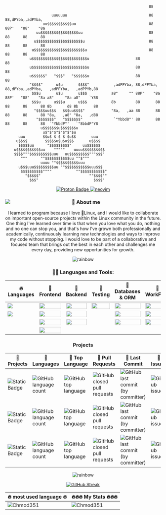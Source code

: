   
                                                                     88 
                                                                     
                         uuuuuuu                                     88  88,dPYba,,adPYba,
                     uu$$$$$$$$$$$uu                                 88  88P'   "88"    "8a                     
                  uu$$$$$$$$$$$$$$$$$uu                              88  88      88      88
                 u$$$$$$$$$$$$$$$$$$$$$u                             88  88      88      88         
                u$$$$$$$$$$$$$$$$$$$$$$$u                            88  88      88      88                                                             
               u$$$$$$$$$$$$$$$$$$$$$$$$$u                     88                                                  88 
               u$$$$$$$$$$$$$$$$$$$$$$$$$u                     88                                                  88 
               u$$$$$$"   "$$$"   "$$$$$$u                     88                                                  88  
               "$$$$"      u$u       $$$$"           ,adPPYba, 88,dPPYba,  88,dPYba,,adPYba,   ,adPPYba,   ,adPPYb,88 
                $$$u       u$u       u$$$           a8"     "" 88P'    "8a 88P'   "88"    "8a a8"     "8a a8"    `Y88  
                $$$u      u$$$u      u$$$           8b         88       88 88      88      88 8b       d8 8b       88  
                 "$$$$uu$$$   $$$uu$$$$"            "8a,   ,aa 88       88 88      88      88 "8a,   ,a8" "8a,   ,d88 
                  "$$$$$$$"   "$$$$$$$"              `"Ybbd8"' 88       88 88      88      88  `"YbbdP"'   `"8bbdP"Y8 
                    u$$$$$$$u$$$$$$$u
                     u$"$"$"$"$"$"$u                        
          uuu        $$u$ $ $ $ $u$$       uuu
         u$$$$        $$$$$u$u$u$$$       u$$$$
          $$$$$uu      "$$$$$$$$$"     uu$$$$$$     
        u$$$$$$$$$$$uu    """""    uuuu$$$$$$$$$$
        $$$$"""$$$$$$$$$$uuu   uu$$$$$$$$$"""$$$"
           """      ""$$$$$$$$$$$uu ""$"""
                    uuuu ""$$$$$$$$$$uuu
          u$$$uuu$$$$$$$$$uu ""$$$$$$$$$$$uuu$$$
           $$$$$$$$$$""""           ""$$$$$$$$$$$"
             "$$$$$"                      ""$$$$""
               $$$"                         $$$$"                                                                                        

 <section >
     <div id="badges" align="center">
        <a href="mailto:3bl48d8gf@mozmail.com">
          <img src="https://img.shields.io/badge/ProtonMail-8B89CC?style=for-the-badge&logo=protonmail&logoColor=white" alt="Proton Badge"/>
        </a>
         <a href="https://github.com/Chmod351/neovim">
          <img src="https://img.shields.io/badge/My NeoVim Set Up-%2357A143.svg?&style=for-the-badge&logo=neovim&logoColor=white" alt="neovim"/>
        </a>
    </div>
</section>

<section>
    <img src="https://github.com/Chmod351/Chmod351/assets/88646148/5ef19002-b90e-4dfe-8468-1943f365c4ca" align="left"  />
  <div align="right">
    <h3 align="center">🌱 About me </h3>
      <div align="center"> 
      I learned to program because I love 🐧Linux, and I would like to collaborate on important open-source projects within the Linux community in the future. One thing I've learned over time is that when you love what you do, nothing and no one can stop you, and that's how I've grown both professionally and academically, continuously learning new technologies and ways to improve my code without stopping.
      I would love to be part of a collaborative and focused team that brings out the best in each other and challenges me every day, providing new opportunities for growth.
      </div>
  </div>
</section>
<section>
  <div align="center">
  
  ![rainbow](https://github.com/Chmod351/Chmod351/assets/88646148/c92553d4-d47d-4bcb-a505-5e861de4dba6)
   <h3>👨‍💻 Languages and Tools:</h3>
  
  |🔥 Languages |📌 Frontend        |📌 Backend            | 📌 Testing        |📌 Databases & ORM |📌      WorkFlow | 
  |----------| --------------- | ------------------ | --------------|----------|---------------|
  |<img src="https://img.shields.io/badge/JavaScript-F7DF1E?style=for-the-badge&logo=javascript&logoColor=black"/>| <img src="https://img.shields.io/badge/React-20232A?style=for-the-badge&logo=react&logoColor=61DAFB" width="100%"/>           | <img src="https://img.shields.io/badge/Node.js-43853D?style=for-the-badge&logo=node.js&logoColor=white" width="100%" />             | <img src="https://img.shields.io/badge/Jest-323330?style=for-the-badge&logo=Jest&logoColor=white" width="100%"/>       | <img src="https://img.shields.io/badge/MongoDB-4EA94B?style=for-the-badge&logo=mongodb&logoColor=white" width="100%"/>  |  <img src="https://img.shields.io/badge/Trello-0052CC?style=for-the-badge&logo=trello&logoColor=white" width="100%"/>   | 
  |     <img src="https://img.shields.io/badge/Typescript-b2ffff?style=for-the-badge&logo=typescript&logoColor=black"/>      | <img src="https://img.shields.io/badge/Redux-593D88?style=for-the-badge&logo=redux&logoColor=white" width="100%"/>           |<img src="https://img.shields.io/badge/Express.js-404D59?style=for-the-badge" width="100%"/>            |           |<img src="https://img.shields.io/badge/PostgreSQL-316192?style=for-the-badge&logo=postgresql&logoColor=white" width="100%" />|     <img src="https://img.shields.io/badge/GIT-E44C30?style=for-the-badge&logo=git&logoColor=white" width="100%"/>   |
  |          | <img src="https://img.shields.io/badge/CSS-239120?&style=for-the-badge&logo=css3&logoColor=white" width="100%"/>| <img src="https://img.shields.io/badge/Docker-blue?style=for-the-badge&logo=docker&logoColor=white" width="100%"/>            |     |<img src="https://img.shields.io/badge/sequelize-323330?style=for-the-badge&logo=sequelize&logoColor=blue" width="100%"/> |<img src="https://img.shields.io/badge/Jira-0052CC?style=for-the-badge&logo=jira&logoColor=white" width="100%"/>      |   
 |          | <img src="https://img.shields.io/badge/Tailwind-239120?&style=for-the-badge&logo=Tailwind3&logoColor=white" width="100%"/>|            |     ||            
  
  </div>
</section>
<section>
    <div align="center">
     
      
   <h3>Projects</h3>
  
  |📌 Projects |📌 Languages |📌 Top Language |📌  Pull Requests |📌 Last Commit |📌 Issues |
  |-------------|----------|---------------|----------------|-----------|---------|
  |![Static Badge](https://img.shields.io/badge/scrapper-on?logo=js&color=blue) | ![GitHub language count](https://img.shields.io/github/languages/count/Chmod351/scraper?color=blue) |![GitHub top language](https://img.shields.io/github/languages/top/Chmod351/scraper?color=blue)|![GitHub closed pull requests](https://img.shields.io/github/issues-pr-closed/Chmod351/scraper?color=red)|![GitHub last commit (by committer)](https://img.shields.io/github/last-commit/Chmod351/scraper) | ![GitHub issues](https://img.shields.io/github/issues/Chmod351/scraper?color=red)|
  |![Static Badge](https://img.shields.io/badge/proxy-on?logo=js&color=blue) | ![GitHub language count](https://img.shields.io/github/languages/count/Chmod351/proxy-web-microservice?color=blue) |![GitHub top language](https://img.shields.io/github/languages/top/Chmod351/proxy-web-microservice?color=blue)|![GitHub closed pull requests](https://img.shields.io/github/issues-pr-closed/Chmod351/proxy-web-microservice?color=red)|![GitHub last commit (by committer)](https://img.shields.io/github/last-commit/Chmod351/proxy-web-microservice) | ![GitHub issues](https://img.shields.io/github/issues/Chmod351/proxy-web-microservice?color=red)|
  |![Static Badge](https://img.shields.io/badge/ecomerceDemo-on?logo=js&color=blue) | ![GitHub language count](https://img.shields.io/github/languages/count/Chmod351/ecomerceDemo?color=blue) |![GitHub top language](https://img.shields.io/github/languages/top/Chmod351/ecomerceDemo?color=blue)|![GitHub closed pull requests](https://img.shields.io/github/issues-pr-closed/Chmod351/ecomerceDemo?color=red)|![GitHub last commit (by committer)](https://img.shields.io/github/last-commit/Chmod351/ecomerceDemo) | ![GitHub issues](https://img.shields.io/github/issues/Chmod351/ecomerceDemo?color=red)|
   </div>
</section>
<footer>
  <div align="center">
   
   ![rainbow](https://github.com/Chmod351/Chmod351/assets/88646148/c92553d4-d47d-4bcb-a505-5e861de4dba6)
  
   [![GitHub Streak](https://streak-stats.demolab.com?user=Chmod351&theme=transparent&hide_border=true&mode=weekly)](https://git.io/streak-stats)
   
  |🔥 most used language 🔥 | 🔥🔥🔥 My Stats 🔥🔥🔥       | 
  | ---------------| ------------------ |
  | <img  src="https://github-readme-stats.vercel.app/api/top-langs?username=Chmod351&show_icons=true&locale=en&layout=compact&theme=transparent&hide_border=true" alt="Chmod351" /> |<img src="https://github-readme-stats.vercel.app/api?username=Chmod351&show_icons=true&locale=en&theme=transparent&hide_border=true" alt="Chmod351" />       | 
   </div>
</footer>




